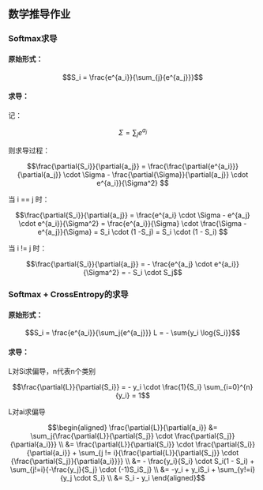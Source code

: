 ## 数学推导作业
### Softmax求导

#### 原始形式：
```math
S_i = \frac{e^{a_i}}{\sum_{j}{e^{a_j}}}
```
#### 求导：

记：
```math
\Sigma = \sum_j{e^{a_j}}

```
则求导过程：
```math
\frac{\partial{S_i}}{\partial{a_j}} = \frac{\frac{\partial{e^{a_i}}}{\partial{a_j}} \cdot \Sigma  - \frac{\partial{\Sigma}}{\partial{a_j}} \cdot e^{a_i}}{\Sigma^2}

```
当 i == j 时：
```math
\frac{\partial{S_i}}{\partial{a_j}} = \frac{e^{a_i} \cdot \Sigma - e^{a_j} \cdot e^{a_i}}{\Sigma^2} = \frac{e^{a_i}}{\Sigma} \cdot \frac{\Sigma - e^{a_j}}{\Sigma} = S_i \cdot (1 -S_j)

= S_i \cdot (1 - S_i)

```

当 i != j 时：
```math
\frac{\partial{S_i}}{\partial{a_j}} =  - \frac{e^{a_j} \cdot e^{a_i}}{\Sigma^2} = - S_i \cdot S_j
```


### Softmax + CrossEntropy的求导

#### 原始形式：
```math
S_i = \frac{e^{a_i}}{\sum_j{e^{a_j}}}

L = - \sum{y_i \log{S_i}}
```

#### 求导：
L对Si求偏导，n代表n个类别
```math
\frac{\partial{L}}{\partial{S_i}} = - y_i \cdot \frac{1}{S_i}

\sum_{i=0}^{n}{y_i} = 1
```

L对ai求偏导
```math
\begin{aligned}
\frac{\partial{L}}{\partial{a_i}} &= \sum_j{\frac{\partial{L}}{\partial{S_j}} \cdot \frac{\partial{S_j}}{\partial{a_i}}} \\ &= \frac{\partial{L}}{\partial{S_i}} \cdot \frac{\partial{S_i}}{\partial{a_i}} + \sum_{j != i}{\frac{\partial{L}}{\partial{S_j}} \cdot {\frac{\partial{S_j}}{\partial{a_i}}}}
\\ &= - \frac{y_i}{S_i} \cdot S_i(1 - S_i) + \sum_{j!=i}{-\frac{y_j}{S_j} \cdot (-1)S_iS_j}
\\ &= -y_i + y_iS_i + \sum_{y!=i}{y_j \cdot S_i}
\\ &= S_i - y_i
\end{aligned}
```